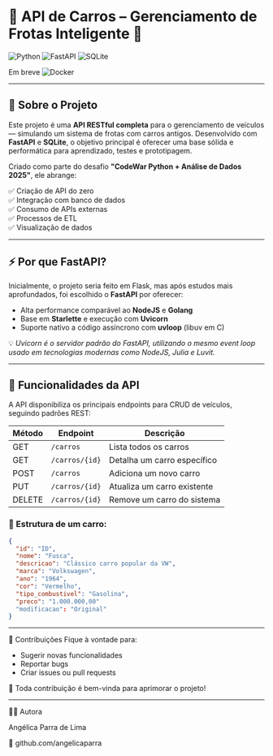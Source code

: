# 🚗 **API de Carros** – Gerenciamento de Frotas Inteligente 🔧

![Python](https://img.shields.io/badge/Python-3.9+-blue?style=for-the-badge&logo=python)
![FastAPI](https://img.shields.io/badge/FastAPI-0.100.0-009688?style=for-the-badge&logo=fastapi)
![SQLite](https://img.shields.io/badge/SQLite-07405E?style=for-the-badge&logo=sqlite&logoColor=white)

Em breve ![Docker](https://img.shields.io/badge/Docker-2496ED?style=for-the-badge&logo=docker&logoColor=white)

---

## 📘 Sobre o Projeto

Este projeto é uma **API RESTful completa** para o gerenciamento de veículos — simulando um sistema de frotas com carros antigos. Desenvolvido com **FastAPI** e **SQLite**, o objetivo principal é oferecer uma base sólida e performática para aprendizado, testes e prototipagem.

Criado como parte do desafio **"CodeWar Python + Análise de Dados 2025"**, ele abrange:

✅ Criação de API do zero  
✅ Integração com banco de dados  
✅ Consumo de APIs externas  
✅ Processos de ETL  
✅ Visualização de dados

---

## ⚡ Por que FastAPI?

Inicialmente, o projeto seria feito em Flask, mas após estudos mais aprofundados, foi escolhido o **FastAPI** por oferecer:

- Alta performance comparável ao **NodeJS** e **Golang**
- Base em **Starlette** e execução com **Uvicorn**
- Suporte nativo a código assíncrono com **uvloop** (libuv em C)

💡 *Uvicorn é o servidor padrão do FastAPI, utilizando o mesmo event loop usado em tecnologias modernas como NodeJS, Julia e Luvit.*

---

## 📌 Funcionalidades da API

A API disponibiliza os principais endpoints para CRUD de veículos, seguindo padrões REST:

| Método | Endpoint              | Descrição                                 |
|--------|-----------------------|-------------------------------------------|
| GET    | `/carros`             | Lista todos os carros                     |
| GET    | `/carros/{id}`        | Detalha um carro específico               |
| POST   | `/carros`             | Adiciona um novo carro                    |
| PUT    | `/carros/{id}`        | Atualiza um carro existente               |
| DELETE | `/carros/{id}`        | Remove um carro do sistema                |

### 🧩 Estrutura de um carro:
```json
{
  "id": "ID",
  "nome": "Fusca",
  "descricao": "Clássico carro popular da VW",
  "marca": "Volkswagen",
  "ano": "1964",
  "cor": "Vermelho",
  "tipo_combustivel": "Gasolina",
  "preco": "1.000.000,00"
  "modificacao": "Original"
}
```
---

🤝 Contribuições
Fique à vontade para:
- Sugerir novas funcionalidades
- Reportar bugs
- Criar issues ou pull requests

💬 Toda contribuição é bem-vinda para aprimorar o projeto!

---

👩‍💻 Autora

Angélica Parra de Lima

🔗 github.com/angelicaparra
